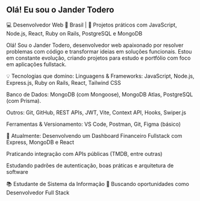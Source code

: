 ## Olá! Eu sou o Jander Todero

💻 Desenvolvedor Web
📍 Brasil | 🚀 Projetos práticos com JavaScript, Node.js, React, Ruby on Rails, PostgreSQL e MongoDB

Olá! Sou o Jander Todero, desenvolvedor web apaixonado por resolver problemas com código e transformar ideias em soluções funcionais. Estou em constante evolução, criando projetos para estudo e portfólio com foco em aplicações fullstack.

💡 Tecnologias que domino:
Linguagens & Frameworks: JavaScript, Node.js, Express.js, Ruby on Rails, React, Tailwind CSS

Banco de Dados: MongoDB (com Mongoose), MongoDB Atlas, PostgreSQL (com Prisma).

Outros: Git, GitHub, REST APIs, JWT, Vite, Context API, Hooks, Swiper.js

Ferramentas & Versionamento: VS Code, Postman, Git, Figma (básico)

📌 Atualmente:
Desenvolvendo um Dashboard Financeiro Fullstack com Express, MongoDB e React

Praticando integração com APIs públicas (TMDB, entre outras)

Estudando padrões de autenticação, boas práticas e arquitetura de software

📚 Estudante de Sistema da Informação
🔎 Buscando oportunidades como Desenvolvedor Full Stack
